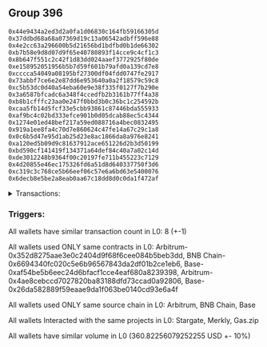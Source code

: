 ## Group 396

```0xdb32d02a07ceb4f8e79028e7268f7092c9763376
0x44e9434a2ed3d2a0fa1d06830c164fb59166305d
0x37ddbd68a68a07369d19c13a06542adbff596e88
0x4e2cc63a296600b5d21656bd1bdfbd0b1de66302
0xb7b58e9d8d07d9f65e40780893f14cce9c4cf1c3
0x8b647f551c2c42f1d83dd024aaef3772925f80de
0xe158952051956b5b7d59f601b79afd0a139cd7e8
0xcccca54049a08195bf27300df04fdd0747fe2917
0x73abbf7ce6e2e87dd6e953640a0a2f18579c59c8
0xc5b53dc0d40a54eba60e9e38f335f0127f7b290e
0x3a6587bfcadc6a348f4ccedfb2b3161b77ff4a38
0xb8b1cfffc23aa0e247f0bbd3b0c36bc1c254592b
0xcaa5fb14d5fcf33e5cbb93861c87446bda555933
0xaf9bc4c02bd333efce901b0d05dcab88ec5c4344
0x1274e01ed48bef217a59ed088716a4bec0832495
0x919a1ee8fa4c70d7e860624c47fe14a67c29c1a8
0x0c6b5d47e95d1ab25d23e8ac1866da8a976e8241
0xa120ed5b09d9c81637912ace651226d2b3d50199
0xbd590cf141419f134371a64def84c40a7a02c14d
0xde3012248b9364f00c20197fe711b455223c7129
0x4d20855e46ec175326fd6a51d8d640337750f3d6
0xc319c3c768ce5b66eef06c57e6a6bd63e5400076
0x6decb8e5be2a8eab0aa67c18dd8d0c0da1f472af
```
<details>
<summary>Transactions:</summary>

Hashes: 

Wallet: 0xdb32d02a07ceb4f8e79028e7268f7092c9763376

       Hash: 0x7ec3962a20b4a3804bfcc69e7be94e4ba2ab4e6f12955f59b16eefb79aaa39f3
         - source chain: Arbitrum
         - destination chain: BNB Chain
         - project: Stargate
         - contract: 0x352d8275aae3e0c2404d9f68f6cee084b5beb3dd
         - value USD: 31.438832416
       Hash: 0xa882f0d7190d1c876be7687cb18ec65ce13b99917c58114dc1b55c0c2364057c
         - source chain: BNB Chain
         - destination chain: Base
         - project: Stargate
         - contract: 0x6694340fc020c5e6b96567843da2df01b2ce1eb6
         - value USD: 28.273341628
       Hash: 0x9155648ccc8f35e849a4386e00729777afcc1473e852c28916aacd472ae90742
         - source chain: Base
         - destination chain: Arbitrum
         - project: Stargate
         - contract: 0xaf54be5b6eec24d6bfacf1cce4eaf680a8239398
         - value USD: 26.62647946
       Hash: 0x0dca0cc48f14850a78890585b77071df314f794092eb713aaea19a9f86c4cd9d
         - source chain: Arbitrum
         - destination chain: Aptos
         - project: Merkly
         - contract: 0x4ae8cebccd7027820ba83188dfd73ccad0a92806
       Hash: 0xc73d07a4dda2d141c57802db3016c63587b3b09f1fc00d3a4bdcdaa97367a8fd
         - source chain: Base
         - destination chain: Metis
         - project: Gas.zip
         - contract: 0x26da582889f59eaae9da1f063be0140cd93e6a4f
         - value USD: 2.534185671e-06
       Hash: 0x9163d776b7a5503f003fca6584ffc49ccf1eef8dd232ba8c55fc6bd7ba601a47
         - source chain: Base
         - destination chain: Optimism
         - project: Stargate
         - contract: 0xaf54be5b6eec24d6bfacf1cce4eaf680a8239398
         - value USD: 220.549063612
       Hash: 0x680477669b58457b7a02fadc27c3de1b6b64ace574a844848fce7c3a786eaaf0
         - source chain: Base
         - destination chain: Arbitrum
         - project: Gas.zip
         - contract: 0x26da582889f59eaae9da1f063be0140cd93e6a4f
         - value USD: 0.0001406903369
       Hash: 0xa8e0f3b98ef2a454289872941e35df8d2976562dbaaabbd5172711d8038fe64d
         - source chain: Base
         - destination chain: Optimism
         - project: Stargate
         - contract: 0xaf54be5b6eec24d6bfacf1cce4eaf680a8239398
         - value USD: 53.934700452
Wallet: 0x44e9434a2ed3d2a0fa1d06830c164fb59166305d

       Hash:0xd136367857d9ce41acce6892fa16f854f5db98dd6a7d162ab5fc111674d9cbe8
         - source chain: Arbitrum
         - destination chain: BNB Chain
         - project: Stargate
         - contract: 0x352d8275aae3e0c2404d9f68f6cee084b5beb3dd
         - value USD: 32.296562558
       Hash:0x654252ae453778c3c24f74e1f9f2f71f12b79c99996adc04aa869c2775f4d71a
         - source chain: BNB Chain
         - destination chain: Base
         - project: Stargate
         - contract: 0x6694340fc020c5e6b96567843da2df01b2ce1eb6
         - value USD: 29.123488937
       Hash:0xd88b29fde8dce689ed744b66c9cb36fcfff1fe35d6885c27313ea09bb481c792
         - source chain: Base
         - destination chain: Arbitrum
         - project: Stargate
         - contract: 0xaf54be5b6eec24d6bfacf1cce4eaf680a8239398
         - value USD: 27.454676481
       Hash:0x189a70ef20ba6a0ec7415b956fa0c3ccbcafd22788a583a83c5de44ddcfa88b7
         - source chain: Arbitrum
         - destination chain: Aptos
         - project: Merkly
         - contract: 0x4ae8cebccd7027820ba83188dfd73ccad0a92806
       Hash:0xd0ad7a08eb93dc2153e6b5f5fe0dc72e3d51526cb8033672fc24180630c8482e
         - source chain: Base
         - destination chain: Linea
         - project: Gas.zip
         - contract: 0x26da582889f59eaae9da1f063be0140cd93e6a4f
         - value USD: 0.0001034526358
       Hash:0xffaba7b9d83d0e8dd6f3996b6f8dd3bbd2d0d155c8573a2ffd9cdb5103521a81
         - source chain: Base
         - destination chain: Optimism
         - project: Stargate
         - contract: 0xaf54be5b6eec24d6bfacf1cce4eaf680a8239398
         - value USD: 201.605527023
       Hash:0xb72be209231fc3aef6afe7654bc66fe9802525dbb5816e8ea4f4c7b527589154
         - source chain: Base
         - destination chain: Arbitrum
         - project: Gas.zip
         - contract: 0x26da582889f59eaae9da1f063be0140cd93e6a4f
         - value USD: 3.112888149e-05
       Hash:0x0d58dd9b7d19a9f1c6b8fddbbd6833e2418ab9b995d2d33ea86774c011c4260c
         - source chain: Base
         - destination chain: Optimism
         - project: Stargate
         - contract: 0xaf54be5b6eec24d6bfacf1cce4eaf680a8239398
         - value USD: 52.362520057
Wallet: 0x37ddbd68a68a07369d19c13a06542adbff596e88

       Hash:0x13b17b45a272996ba4fef99bbc416803edaf7046149788be8c5f5fbc4ba4cbc9
         - source chain: Arbitrum
         - destination chain: BNB Chain
         - project: Stargate
         - contract: 0x352d8275aae3e0c2404d9f68f6cee084b5beb3dd
         - value USD: 32.085834418
       Hash:0x16e4cbc67ce35bce530e2545c3ff71de68a95dc8848ac897338c2ebed20ca94b
         - source chain: BNB Chain
         - destination chain: Base
         - project: Stargate
         - contract: 0x6694340fc020c5e6b96567843da2df01b2ce1eb6
         - value USD: 28.920391203
       Hash:0x18527b8d09d6bb39a5d174eae909dbd4cc496d99a2c4000900853e067921ae2a
         - source chain: Base
         - destination chain: Arbitrum
         - project: Stargate
         - contract: 0xaf54be5b6eec24d6bfacf1cce4eaf680a8239398
         - value USD: 27.346465834
       Hash:0xbb9954e11518a0009f4c6c8f48d540acb71ca859961d638e4480649ebd9fac34
         - source chain: Arbitrum
         - destination chain: Aptos
         - project: Merkly
         - contract: 0x4ae8cebccd7027820ba83188dfd73ccad0a92806
       Hash:0x8474c4045f395eeb05ae665f2748c46846a583eb7e4ee82973338013db46ef8f
         - source chain: Base
         - destination chain: Linea
         - project: Gas.zip
         - contract: 0x26da582889f59eaae9da1f063be0140cd93e6a4f
         - value USD: 0.0001176520172
       Hash:0xc75500dfce2c328a1615f4159e6e7edc8a954a8347d952b51b832dd45d393cd5
         - source chain: Base
         - destination chain: Optimism
         - project: Stargate
         - contract: 0xaf54be5b6eec24d6bfacf1cce4eaf680a8239398
         - value USD: 207.034744733
       Hash:0xddfb8415b09fdd9eaa7fe632b6519619b6c43d77b5958fb046112d0186e958b2
         - source chain: Base
         - destination chain: Scroll
         - project: Gas.zip
         - contract: 0x26da582889f59eaae9da1f063be0140cd93e6a4f
         - value USD: 5.891550132e-05
       Hash:0xd8d85425345e70ff3328f084e5bf23e5af070d8b69d2f5c55bc0f25b585b804d
         - source chain: Base
         - destination chain: Optimism
         - project: Stargate
         - contract: 0xaf54be5b6eec24d6bfacf1cce4eaf680a8239398
         - value USD: 51.397900208
Wallet: 0x4e2cc63a296600b5d21656bd1bdfbd0b1de66302

       Hash:0x3fdef712f12755ffdbe019001a5f0e73387d5c9d1ac7cbf740b2511b705d4dc4
         - source chain: Arbitrum
         - destination chain: BNB Chain
         - project: Stargate
         - contract: 0x352d8275aae3e0c2404d9f68f6cee084b5beb3dd
         - value USD: 29.569179466
       Hash:0xb1f394293e894df080218e876f8ac74b40e44a44f224e6ed26c23161e99ab08f
         - source chain: BNB Chain
         - destination chain: Base
         - project: Stargate
         - contract: 0x6694340fc020c5e6b96567843da2df01b2ce1eb6
         - value USD: 26.507936714
       Hash:0x1a77e2fdc8fee08e2654c934f2fdb8d1c8b3238f706f30699ecbaf6993c74852
         - source chain: Base
         - destination chain: Arbitrum
         - project: Stargate
         - contract: 0xaf54be5b6eec24d6bfacf1cce4eaf680a8239398
         - value USD: 24.990817655
       Hash:0xb105bc2bb93dc594b442c72fda006d4ec3889e05640a860f4184e6e12a97aed0
         - source chain: Arbitrum
         - destination chain: Aptos
         - project: Merkly
         - contract: 0x4ae8cebccd7027820ba83188dfd73ccad0a92806
       Hash:0x6ef38fe48b911eb6c11140c6a064ee14c5cb250d2adc3d7f968c56ed06809965
         - source chain: Base
         - destination chain: Scroll
         - project: Gas.zip
         - contract: 0x26da582889f59eaae9da1f063be0140cd93e6a4f
         - value USD: 0.0001322954442
       Hash:0x28b909942f5fa455498e1105d9446e6d284066774f45699eed66be18c5e53df3
         - source chain: Base
         - destination chain: Optimism
         - project: Stargate
         - contract: 0xaf54be5b6eec24d6bfacf1cce4eaf680a8239398
         - value USD: 202.443982939
       Hash:0x74aae6725519b40181edc2ebe288f1cbd52bbcb928df67f815d4d16a60f429d9
         - source chain: Base
         - destination chain: Kava
         - project: Gas.zip
         - contract: 0x26da582889f59eaae9da1f063be0140cd93e6a4f
         - value USD: 1.028588847e-08
       Hash:0x6c572c633ea571474d4d766c4108005a97f363103aca7122844e485aa0678ae8
         - source chain: Base
         - destination chain: Optimism
         - project: Stargate
         - contract: 0xaf54be5b6eec24d6bfacf1cce4eaf680a8239398
         - value USD: 53.685821001
Wallet: 0xb7b58e9d8d07d9f65e40780893f14cce9c4cf1c3

       Hash:0x0b27ea46cf90d32047caade5813883de602ef3dd338aec79ddd87947a5967ddc
         - source chain: Arbitrum
         - destination chain: BNB Chain
         - project: Stargate
         - contract: 0x352d8275aae3e0c2404d9f68f6cee084b5beb3dd
         - value USD: 30.224451024
       Hash:0xb47cf4575a982b4977e98ec4c9679c43e8f67c29fea8054f8796545deff62535
         - source chain: BNB Chain
         - destination chain: Base
         - project: Stargate
         - contract: 0x6694340fc020c5e6b96567843da2df01b2ce1eb6
         - value USD: 27.171134882
       Hash:0xe7538e717cd2c731be0d15fc2f01c65703fa137ff36c40694dd86badd016a6b2
         - source chain: Base
         - destination chain: Arbitrum
         - project: Stargate
         - contract: 0xaf54be5b6eec24d6bfacf1cce4eaf680a8239398
         - value USD: 25.589383871
       Hash:0x81e699d6f0a02b9f19665d852fc285ee6f00dd9ebc58df6889e638295d2d8ebc
         - source chain: Arbitrum
         - destination chain: Aptos
         - project: Merkly
         - contract: 0x4ae8cebccd7027820ba83188dfd73ccad0a92806
       Hash:0xad1656770bee2b7817178eb0210b8f2a1855dae5a40e504bcb0c07f63d0abb74
         - source chain: Base
         - destination chain: Scroll
         - project: Gas.zip
         - contract: 0x26da582889f59eaae9da1f063be0140cd93e6a4f
         - value USD: 9.243934834e-05
       Hash:0x0a4d0d0e14dbb4d84b145f7f73f0a222abd4ccb42ef1633e93bf351b30414243
         - source chain: Base
         - destination chain: Optimism
         - project: Stargate
         - contract: 0xaf54be5b6eec24d6bfacf1cce4eaf680a8239398
         - value USD: 201.537397097
       Hash:0x0a558df1a70e955d96dca2eb4f2de73c20d0771f6b3ee95e79bdcc0c51fe4a8b
         - source chain: Base
         - destination chain: Arbitrum
         - project: Gas.zip
         - contract: 0x26da582889f59eaae9da1f063be0140cd93e6a4f
         - value USD: 8.547326616e-05
       Hash:0x307e6cd747d4a5724d3271a722cb056c487a4ebb55680f313aec584caca29dd5
         - source chain: Base
         - destination chain: Optimism
         - project: Stargate
         - contract: 0xaf54be5b6eec24d6bfacf1cce4eaf680a8239398
         - value USD: 52.441329889
Wallet: 0x8b647f551c2c42f1d83dd024aaef3772925f80de

       Hash:0x01cd24c8c97b73ac45a4aa556365a37fe6c53c83769dc75082864dfa27f4e58d
         - source chain: Arbitrum
         - destination chain: BNB Chain
         - project: Stargate
         - contract: 0x352d8275aae3e0c2404d9f68f6cee084b5beb3dd
         - value USD: 32.743491714
       Hash:0xf9759813ee61487575ae5f8dcdb0d71374ec819d38e67d028c094650d626e11c
         - source chain: BNB Chain
         - destination chain: Base
         - project: Stargate
         - contract: 0x6694340fc020c5e6b96567843da2df01b2ce1eb6
         - value USD: 29.602392569
       Hash:0x2438088d6735fbda525681d7c3e6e867197b7e936d0bc77119242fd0d20ada4f
         - source chain: Base
         - destination chain: Arbitrum
         - project: Stargate
         - contract: 0xaf54be5b6eec24d6bfacf1cce4eaf680a8239398
         - value USD: 28.021685525
       Hash:0xc976b62a07b4a0c5ed399ecb239b0c6d789ca148f0e434045e40d19cfe906f52
         - source chain: Arbitrum
         - destination chain: Aptos
         - project: Merkly
         - contract: 0x4ae8cebccd7027820ba83188dfd73ccad0a92806
       Hash:0xeab8839de6147b523940ac51122d568182978a07c8b1e9ee955dd98d910e607f
         - source chain: Base
         - destination chain: Metis
         - project: Gas.zip
         - contract: 0x26da582889f59eaae9da1f063be0140cd93e6a4f
         - value USD: 1.854627022e-06
       Hash:0xe1dd382923916826a64f5714fc2a0f7cb7560200e77beaa9c22a601434f0aa09
         - source chain: Base
         - destination chain: Optimism
         - project: Stargate
         - contract: 0xaf54be5b6eec24d6bfacf1cce4eaf680a8239398
         - value USD: 206.520764624
       Hash:0x4a1f3d0597f54719e10eeaa9922eae04d879e05afa847ba38e05586a603878fb
         - source chain: Base
         - destination chain: Scroll
         - project: Gas.zip
         - contract: 0x26da582889f59eaae9da1f063be0140cd93e6a4f
         - value USD: 0.0001358414409
       Hash:0x4381cfed00330b662cb6983020f81bcbbb217843bdaff0859961beff824f4514
         - source chain: Base
         - destination chain: Optimism
         - project: Stargate
         - contract: 0xaf54be5b6eec24d6bfacf1cce4eaf680a8239398
         - value USD: 48.600769005
Wallet: 0xe158952051956b5b7d59f601b79afd0a139cd7e8

       Hash:0xf7ace62a5d41fd6311ebfd41af57843e4d6a8863d7b13f8f9863f344fc9bb141
         - source chain: Arbitrum
         - destination chain: BNB Chain
         - project: Stargate
         - contract: 0x352d8275aae3e0c2404d9f68f6cee084b5beb3dd
         - value USD: 29.107993904
       Hash:0x4b78e00cc236a83a3a3f47f6723eba6aee76f0da0f75156a99591d714939e249
         - source chain: BNB Chain
         - destination chain: Base
         - project: Stargate
         - contract: 0x6694340fc020c5e6b96567843da2df01b2ce1eb6
         - value USD: 26.08279507
       Hash:0x0cf4658e671469e3512032fafab96c2dbc08e43de7d58a95fc873c8eb08f0f56
         - source chain: Base
         - destination chain: Arbitrum
         - project: Stargate
         - contract: 0xaf54be5b6eec24d6bfacf1cce4eaf680a8239398
         - value USD: 24.591054855
       Hash:0x92b008c8adedb9a17758364b5fba4d3a7a857057a4cd6e3bae197bd9bce0b571
         - source chain: Arbitrum
         - destination chain: Aptos
         - project: Merkly
         - contract: 0x4ae8cebccd7027820ba83188dfd73ccad0a92806
       Hash:0xf5e5da5298d63026ac44141e1d11c14ee48b068508bcb19499d4d0790c17ad7e
         - source chain: Base
         - destination chain: Kava
         - project: Gas.zip
         - contract: 0x26da582889f59eaae9da1f063be0140cd93e6a4f
         - value USD: 4.396053939e-08
       Hash:0xb3956dd7c4b8c089446b7607d4a1111dcbe3e9e8a8c07c4b6770a6ca01132ced
         - source chain: Base
         - destination chain: Optimism
         - project: Stargate
         - contract: 0xaf54be5b6eec24d6bfacf1cce4eaf680a8239398
         - value USD: 217.916279486
       Hash:0x08415a854916be7610831710540506f85b7cd23b3ea13da591fc4239e421d508
         - source chain: Base
         - destination chain: Metis
         - project: Gas.zip
         - contract: 0x26da582889f59eaae9da1f063be0140cd93e6a4f
         - value USD: 2.739943288e-06
       Hash:0x89a364c8141900217ad672972caab59cc1a6c32f7aa38ec7d89c029e1660f7d0
         - source chain: Base
         - destination chain: Optimism
         - project: Stargate
         - contract: 0xaf54be5b6eec24d6bfacf1cce4eaf680a8239398
         - value USD: 54.533357365
Wallet: 0xcccca54049a08195bf27300df04fdd0747fe2917

       Hash:0x331255faa69ab34b6ac90d3cc4d54dd561c6fececc044d6cc2c1e09c63eb9f93
         - source chain: Arbitrum
         - destination chain: BNB Chain
         - project: Stargate
         - contract: 0x352d8275aae3e0c2404d9f68f6cee084b5beb3dd
         - value USD: 31.789394782
       Hash:0x0f43f0d15e680386e30c81d028ecab16d593fb32d45c452a13d850c4a7c3e584
         - source chain: BNB Chain
         - destination chain: Base
         - project: Stargate
         - contract: 0x6694340fc020c5e6b96567843da2df01b2ce1eb6
         - value USD: 28.710927418
       Hash:0x75f0841439a8e1ceb193d7f30d349aea37f032a8d87a2469484c117e56352dac
         - source chain: Base
         - destination chain: Arbitrum
         - project: Stargate
         - contract: 0xaf54be5b6eec24d6bfacf1cce4eaf680a8239398
         - value USD: 27.119738803
       Hash:0x24d1e0285ff386af522227f6533c678d4e6e48a932d81e34aadd70581f28f0b5
         - source chain: Arbitrum
         - destination chain: Aptos
         - project: Merkly
         - contract: 0x4ae8cebccd7027820ba83188dfd73ccad0a92806
       Hash:0x7917108e8a580b354bed53555fc9ee80b32c793e49bd4b50cab70336b0d655cd
         - source chain: Base
         - destination chain: Base
         - project: Gas.zip
         - contract: 0x26da582889f59eaae9da1f063be0140cd93e6a4f
         - value USD: 8.205666791e-05
       Hash:0xf8f65e1edc5001539194f90689fcb07fe2368a2bdb3d1e6183ade18197822de5
         - source chain: Base
         - destination chain: Optimism
         - project: Stargate
         - contract: 0xaf54be5b6eec24d6bfacf1cce4eaf680a8239398
         - value USD: 206.863290924
       Hash:0x5cdd9cd0b0e3cea67b85891af2e2b563cea16c5c46c1b2c61d26e01b4826db31
         - source chain: Base
         - destination chain: Metis
         - project: Gas.zip
         - contract: 0x26da582889f59eaae9da1f063be0140cd93e6a4f
         - value USD: 2.436142045e-06
       Hash:0x0708b0cd31ffd5fed76a873000b0d0053d3b12d120f3af5b42d4f8d1bd018a5c
         - source chain: Base
         - destination chain: Optimism
         - project: Stargate
         - contract: 0xaf54be5b6eec24d6bfacf1cce4eaf680a8239398
         - value USD: 58.623310529
Wallet: 0x73abbf7ce6e2e87dd6e953640a0a2f18579c59c8

       Hash:0x1539c98e65a8fd68102c50c467deab1e1427b35e95a608118b8d6e79735600ae
         - source chain: Arbitrum
         - destination chain: BNB Chain
         - project: Stargate
         - contract: 0x352d8275aae3e0c2404d9f68f6cee084b5beb3dd
         - value USD: 29.150497042
       Hash:0xdd2d1ec02b8eda95920f1d29537ff85ca14fe89a95b115bb8c3fcce99fce359a
         - source chain: BNB Chain
         - destination chain: Base
         - project: Stargate
         - contract: 0x6694340fc020c5e6b96567843da2df01b2ce1eb6
         - value USD: 26.099642559
       Hash:0x7c914b07cb33d38c52b70ae0cba9327be671637d1d650760797f55b2ad7e1200
         - source chain: Base
         - destination chain: Arbitrum
         - project: Stargate
         - contract: 0xaf54be5b6eec24d6bfacf1cce4eaf680a8239398
         - value USD: 24.656471672
       Hash:0x84545f031fe67387339ae28280f7770cead091e5075acc194cec91f6b3cf992a
         - source chain: Arbitrum
         - destination chain: Aptos
         - project: Merkly
         - contract: 0x4ae8cebccd7027820ba83188dfd73ccad0a92806
       Hash:0x73b35183c8cbb22ddf7c8a38568b9c49899e68c5e51f83298819186ce07f3443
         - source chain: Base
         - destination chain: Zora
         - project: Gas.zip
         - contract: 0x26da582889f59eaae9da1f063be0140cd93e6a4f
         - value USD: 0.0001584196078
       Hash:0x30592cf0fd67ef10d7d35f984e02f720789256d09be18fab575f39bc5f563705
         - source chain: Base
         - destination chain: Optimism
         - project: Stargate
         - contract: 0xaf54be5b6eec24d6bfacf1cce4eaf680a8239398
         - value USD: 200.04945659
       Hash:0x5589b47504ff37a877cfc1bb48183f492aa042e24722c2e08a4645d01455cded
         - source chain: Base
         - destination chain: Arbitrum
         - project: Gas.zip
         - contract: 0x26da582889f59eaae9da1f063be0140cd93e6a4f
         - value USD: 4.609451139e-05
       Hash:0x1db56d5a884d5a95f268ffe0350468f464eb5b6bb7d443242cbd6bb8a8d94d26
         - source chain: Base
         - destination chain: Optimism
         - project: Stargate
         - contract: 0xaf54be5b6eec24d6bfacf1cce4eaf680a8239398
         - value USD: 51.178746966
Wallet: 0xc5b53dc0d40a54eba60e9e38f335f0127f7b290e

       Hash:0x97a559127d46147cdf8488017d512a27c4215f98df35569343fd0411531ad227
         - source chain: Arbitrum
         - destination chain: BNB Chain
         - project: Stargate
         - contract: 0x352d8275aae3e0c2404d9f68f6cee084b5beb3dd
         - value USD: 30.893172741
       Hash:0xd151a4607032e1aa6c8c45fce40d600abbc071d423fcc6a6e7bfbebcbe449f4f
         - source chain: BNB Chain
         - destination chain: Base
         - project: Stargate
         - contract: 0x6694340fc020c5e6b96567843da2df01b2ce1eb6
         - value USD: 27.817198604
       Hash:0x9800e52dee63b3d86c2811e62b6a437a1a63d7b6b42539aceaa3d087152bad9d
         - source chain: Base
         - destination chain: Arbitrum
         - project: Stargate
         - contract: 0xaf54be5b6eec24d6bfacf1cce4eaf680a8239398
         - value USD: 26.235972692
       Hash:0xdaca50bc7cb6846ad7d03c4d23edb5c96881f7711a24ea3353df3cbc93c5980c
         - source chain: Arbitrum
         - destination chain: Aptos
         - project: Merkly
         - contract: 0x4ae8cebccd7027820ba83188dfd73ccad0a92806
       Hash:0xfe3491bb72edeace7805a9271a1c8a8363948dcc25bd0eab8a2c4c8c709b9d87
         - source chain: Base
         - destination chain: Kava
         - project: Gas.zip
         - contract: 0x26da582889f59eaae9da1f063be0140cd93e6a4f
         - value USD: 2.404522196e-08
       Hash:0x77c418f0644d177c2a0f4e0d81aaf86bdbbea3be0afcbe9fc61c77d1ad91e963
         - source chain: Base
         - destination chain: Optimism
         - project: Stargate
         - contract: 0xaf54be5b6eec24d6bfacf1cce4eaf680a8239398
         - value USD: 200.557210545
       Hash:0x892518397db4739b25930fb8e14910d2eafbc55998d2e10d57bdd1119dce54ed
         - source chain: Base
         - destination chain: Kava
         - project: Gas.zip
         - contract: 0x26da582889f59eaae9da1f063be0140cd93e6a4f
         - value USD: 2.979830865e-08
       Hash:0xe2a052445f0fdd2e303298712393b9f0bfc610fa96fb2aed6c05d1e863b19d1c
         - source chain: Base
         - destination chain: Optimism
         - project: Stargate
         - contract: 0xaf54be5b6eec24d6bfacf1cce4eaf680a8239398
         - value USD: 53.852075303
Wallet: 0x3a6587bfcadc6a348f4ccedfb2b3161b77ff4a38

       Hash:0x4776ee839f441bed981343cd560389bca94c5d29eb6767f46108b427c5794ad6
         - source chain: Arbitrum
         - destination chain: BNB Chain
         - project: Stargate
         - contract: 0x352d8275aae3e0c2404d9f68f6cee084b5beb3dd
         - value USD: 31.8810011
       Hash:0x89becf22c3c66cb8c65a297d2e1d9cd9673300955ad66e450098d70fc10d3985
         - source chain: BNB Chain
         - destination chain: Base
         - project: Stargate
         - contract: 0x6694340fc020c5e6b96567843da2df01b2ce1eb6
         - value USD: 28.747640947
       Hash:0x2df448503b7b4183277d19f34c568e803e216df959c09b84b72f474c9a3a1253
         - source chain: Base
         - destination chain: Arbitrum
         - project: Stargate
         - contract: 0xaf54be5b6eec24d6bfacf1cce4eaf680a8239398
         - value USD: 27.067992476
       Hash:0x60f7a2cdf38ffacd339d1ed3362bbcf03bf362d3bd83f01475f79135a974dcd2
         - source chain: Arbitrum
         - destination chain: Aptos
         - project: Merkly
         - contract: 0x4ae8cebccd7027820ba83188dfd73ccad0a92806
       Hash:0x166c57310976a538eeeeb62bce66c118149e4c14708708e8478b554c3b809990
         - source chain: Base
         - destination chain: Metis
         - project: Gas.zip
         - contract: 0x26da582889f59eaae9da1f063be0140cd93e6a4f
         - value USD: 7.720217749e-07
       Hash:0x32c906363a8fd6ab2cdb31d5f8cc931c4291c76a15da761a5ceb45a43c0dea42
         - source chain: Base
         - destination chain: Optimism
         - project: Stargate
         - contract: 0xaf54be5b6eec24d6bfacf1cce4eaf680a8239398
         - value USD: 201.0453967
       Hash:0xe00050d09b82663775ccb5c22e65859abf75661e31ae5f8248ea346eab20e875
         - source chain: Base
         - destination chain: Scroll
         - project: Gas.zip
         - contract: 0x26da582889f59eaae9da1f063be0140cd93e6a4f
         - value USD: 2.752511963e-05
       Hash:0x9f5da58d4c204b78382c582c55fc41497793f197e2a28fed3ff4eeae125551c1
         - source chain: Base
         - destination chain: Optimism
         - project: Stargate
         - contract: 0xaf54be5b6eec24d6bfacf1cce4eaf680a8239398
         - value USD: 54.99050172
Wallet: 0xb8b1cfffc23aa0e247f0bbd3b0c36bc1c254592b

       Hash:0x2a7b11926f16aaea575ad64f5c9fb4eabd8d3ebd3d029dc34b3155f22970674c
         - source chain: Arbitrum
         - destination chain: BNB Chain
         - project: Stargate
         - contract: 0x352d8275aae3e0c2404d9f68f6cee084b5beb3dd
         - value USD: 29.833305113
       Hash:0xfeaa2d2cb82127748eee7dc746ef076b508cdab39aa7fcaba70f4ecc897687ff
         - source chain: BNB Chain
         - destination chain: Base
         - project: Stargate
         - contract: 0x6694340fc020c5e6b96567843da2df01b2ce1eb6
         - value USD: 26.772009361
       Hash:0xf2800d7d7ceaa6435eb470f443e3504b56b1b46627891c0b6fc7f0cbb4e96f9a
         - source chain: Base
         - destination chain: Arbitrum
         - project: Stargate
         - contract: 0xaf54be5b6eec24d6bfacf1cce4eaf680a8239398
         - value USD: 25.232269286
       Hash:0x7702b09e70f176e9e54b50254fd847ab0ec630a2ac715463d35a2c7c396b3802
         - source chain: Arbitrum
         - destination chain: Aptos
         - project: Merkly
         - contract: 0x4ae8cebccd7027820ba83188dfd73ccad0a92806
       Hash:0x1e5815c21b3cf793f1c5b1e1d0586f8becc83003ac56ad6e922497d7372a4c37
         - source chain: Base
         - destination chain: Scroll
         - project: Gas.zip
         - contract: 0x26da582889f59eaae9da1f063be0140cd93e6a4f
         - value USD: 0.0001608392942
       Hash:0xaab46e4ec4203ab609c803936d42686b20e7e1279851f1ad6bc87fd26d08aee9
         - source chain: Base
         - destination chain: Optimism
         - project: Stargate
         - contract: 0xaf54be5b6eec24d6bfacf1cce4eaf680a8239398
         - value USD: 203.155862277
       Hash:0xaf7c6c17535705a7dd569bf10fc268ab9c807c25e155c486d7c2eaad7eb6d07a
         - source chain: Base
         - destination chain: Linea
         - project: Gas.zip
         - contract: 0x26da582889f59eaae9da1f063be0140cd93e6a4f
         - value USD: 0.0001125471558
       Hash:0xb6770386283775faf093e2aadb00716caf6d28986ce45485caa31c0702326ae8
         - source chain: Base
         - destination chain: Optimism
         - project: Stargate
         - contract: 0xaf54be5b6eec24d6bfacf1cce4eaf680a8239398
         - value USD: 50.7850631
Wallet: 0xcaa5fb14d5fcf33e5cbb93861c87446bda555933

       Hash:0x21e87926be6d9ee7e103c8dcd82f2b615b806c35b54c9c0cdb01f13b1cc65ff0
         - source chain: Arbitrum
         - destination chain: BNB Chain
         - project: Stargate
         - contract: 0x352d8275aae3e0c2404d9f68f6cee084b5beb3dd
         - value USD: 29.994489939
       Hash:0xa74821124b9ab045e6befdf2905d73615afa08a45261f1a3b98c19a18a7013ca
         - source chain: BNB Chain
         - destination chain: Base
         - project: Stargate
         - contract: 0x6694340fc020c5e6b96567843da2df01b2ce1eb6
         - value USD: 26.949144964
       Hash:0x3a568ad2893c7da189158c93ac40b7d9c72ce180f66b30b390b919120e285cf9
         - source chain: Base
         - destination chain: Arbitrum
         - project: Stargate
         - contract: 0xaf54be5b6eec24d6bfacf1cce4eaf680a8239398
         - value USD: 25.459734623
       Hash:0x780d1b0dc83e5942933ef88402065cc6f1f0f0fc7f714d110efbc7cb002b6e67
         - source chain: Arbitrum
         - destination chain: Aptos
         - project: Merkly
         - contract: 0x4ae8cebccd7027820ba83188dfd73ccad0a92806
       Hash:0x2826389b1f119dd08cfad5884cae3f0f2d94afd57b82c2e3a4033f34e1b6e43c
         - source chain: Base
         - destination chain: Kava
         - project: Gas.zip
         - contract: 0x26da582889f59eaae9da1f063be0140cd93e6a4f
         - value USD: 4.594073866e-08
       Hash:0x4b1cb3eb4a988c36b9d27d22e3c8f127b0e27053e4c1b56f3f348813445361e9
         - source chain: Base
         - destination chain: Optimism
         - project: Stargate
         - contract: 0xaf54be5b6eec24d6bfacf1cce4eaf680a8239398
         - value USD: 201.248736772
       Hash:0xae7437b07514f5192b7cfb6b28939e5d94b39e2a6883fffb4162a40d03839206
         - source chain: Base
         - destination chain: Base
         - project: Gas.zip
         - contract: 0x26da582889f59eaae9da1f063be0140cd93e6a4f
         - value USD: 7.798783894e-05
       Hash:0xb170b7aae4ded8e9a83279cdf9957090b7a684a9587a5d834ff44983afccc9cc
         - source chain: Base
         - destination chain: Optimism
         - project: Stargate
         - contract: 0xaf54be5b6eec24d6bfacf1cce4eaf680a8239398
         - value USD: 53.343762252
Wallet: 0xaf9bc4c02bd333efce901b0d05dcab88ec5c4344

       Hash:0x05ae6104ce8184a6cd1b41f8d4231199237b48d148d7a925513c5c54e20866fe
         - source chain: Arbitrum
         - destination chain: BNB Chain
         - project: Stargate
         - contract: 0x352d8275aae3e0c2404d9f68f6cee084b5beb3dd
         - value USD: 30.518346874
       Hash:0xfb4192f61b17897b7e0941d49060cc2937384b73a5b6e574e13470cb4814b8a7
         - source chain: BNB Chain
         - destination chain: Base
         - project: Stargate
         - contract: 0x6694340fc020c5e6b96567843da2df01b2ce1eb6
         - value USD: 27.47794516
       Hash:0x8236327762b5be430a7c6ccc70c54727038effa1ff9673e586a7ea6809958c16
         - source chain: Base
         - destination chain: Arbitrum
         - project: Stargate
         - contract: 0xaf54be5b6eec24d6bfacf1cce4eaf680a8239398
         - value USD: 25.931767828
       Hash:0x63742f81de3863d74f7e7432e6af71d794a402d72293975dc9c310d92055fcb8
         - source chain: Arbitrum
         - destination chain: Aptos
         - project: Merkly
         - contract: 0x4ae8cebccd7027820ba83188dfd73ccad0a92806
       Hash:0x325ff70ee790f43186064482aa6e97c280948701e6067ef18e2f07004d849a89
         - source chain: Base
         - destination chain: Metis
         - project: Gas.zip
         - contract: 0x26da582889f59eaae9da1f063be0140cd93e6a4f
         - value USD: 3.766480984e-06
       Hash:0x5c856fddc0978a7270bc03ce44135fbf75ff899db44c989f0954c911dba19e66
         - source chain: Base
         - destination chain: Optimism
         - project: Stargate
         - contract: 0xaf54be5b6eec24d6bfacf1cce4eaf680a8239398
         - value USD: 206.111124373
       Hash:0xfa4cbb4e4f19e90f44ccc85c7033e21bb91959796dc39a84c57774c86a04a7dc
         - source chain: Base
         - destination chain: Scroll
         - project: Gas.zip
         - contract: 0x26da582889f59eaae9da1f063be0140cd93e6a4f
         - value USD: 3.272430889e-05
       Hash:0x80a59c322906f29691d148d2c4da0b1c6bdad66085dec5e12e15cc2f43609d72
         - source chain: Base
         - destination chain: Optimism
         - project: Stargate
         - contract: 0xaf54be5b6eec24d6bfacf1cce4eaf680a8239398
         - value USD: 52.067857101
Wallet: 0x1274e01ed48bef217a59ed088716a4bec0832495

       Hash:0x3626a04bf9532bdf92b5635f1e9256023a225f706d5353402a9e6a9c9a44be3d
         - source chain: Arbitrum
         - destination chain: BNB Chain
         - project: Stargate
         - contract: 0x352d8275aae3e0c2404d9f68f6cee084b5beb3dd
         - value USD: 32.362435921
       Hash:0x22cb1d3bcc5fad38e35bfb04b20c8c3db2babcd0a68014ad3f8acc8ac38f58e7
         - source chain: BNB Chain
         - destination chain: Base
         - project: Stargate
         - contract: 0x6694340fc020c5e6b96567843da2df01b2ce1eb6
         - value USD: 29.252987639
       Hash:0x29b04c85e1e0bc8ed6326851c68b7478df7d4e0c7ae8ca00b36ec6234dfe2980
         - source chain: Base
         - destination chain: Arbitrum
         - project: Stargate
         - contract: 0xaf54be5b6eec24d6bfacf1cce4eaf680a8239398
         - value USD: 27.540923296
       Hash:0x0ecd109f36e196fb528901d732bcd4a777a63fe87acce20bced2fb7da69a9b68
         - source chain: Arbitrum
         - destination chain: Aptos
         - project: Merkly
         - contract: 0x4ae8cebccd7027820ba83188dfd73ccad0a92806
       Hash:0x1dca1f53841454141da1383fd4992b04fcc00cbbe9444876b3705885490db491
         - source chain: Base
         - destination chain: Scroll
         - project: Gas.zip
         - contract: 0x26da582889f59eaae9da1f063be0140cd93e6a4f
         - value USD: 0.00015648323
       Hash:0x4eb086f20c200b13802f4c900fdaeaa8b732402e12eef9eef7fd48d9144cb9f1
         - source chain: Base
         - destination chain: Optimism
         - project: Stargate
         - contract: 0xaf54be5b6eec24d6bfacf1cce4eaf680a8239398
         - value USD: 196.82827245
       Hash:0xaa6313642c6aa049d5d98d36800aaa0ab088469404c64b7678789d74479e0b40
         - source chain: Base
         - destination chain: Arbitrum
         - project: Gas.zip
         - contract: 0x26da582889f59eaae9da1f063be0140cd93e6a4f
         - value USD: 0.0001168288411
       Hash:0x7653a0a2e0f61cfe2ebea42a3cdaa95cf66c18f70e7c048d67e393199ee0c2bb
         - source chain: Base
         - destination chain: Optimism
         - project: Stargate
         - contract: 0xaf54be5b6eec24d6bfacf1cce4eaf680a8239398
         - value USD: 52.369833802
Wallet: 0x919a1ee8fa4c70d7e860624c47fe14a67c29c1a8

       Hash:0xf5114c6c95966a7dcf783478efa9317ace0c4c32ae1c2b9f12931dd7a182e925
         - source chain: Arbitrum
         - destination chain: BNB Chain
         - project: Stargate
         - contract: 0x352d8275aae3e0c2404d9f68f6cee084b5beb3dd
         - value USD: 29.192666078
       Hash:0x53b99cfbae4c20e7c0be4abb0fddc7059c161ed00102fdc8ef0537731816b8fa
         - source chain: BNB Chain
         - destination chain: Base
         - project: Stargate
         - contract: 0x6694340fc020c5e6b96567843da2df01b2ce1eb6
         - value USD: 26.207859432
       Hash:0x1de9663d9be2ec9240d8929854e89c1ab0ef78e189b571f8b926c72406949112
         - source chain: Base
         - destination chain: Arbitrum
         - project: Stargate
         - contract: 0xaf54be5b6eec24d6bfacf1cce4eaf680a8239398
         - value USD: 24.624908027
       Hash:0x51a056f1d8c48d2b935c81f3c58a6b5cf7961abac93cd8bf8b805b946b11c707
         - source chain: Arbitrum
         - destination chain: Aptos
         - project: Merkly
         - contract: 0x4ae8cebccd7027820ba83188dfd73ccad0a92806
       Hash:0x37d272ad6ae1bbcf88b6c592f2f44725ac709536abc1ff2696a92a072c702fe3
         - source chain: Base
         - destination chain: Kava
         - project: Gas.zip
         - contract: 0x26da582889f59eaae9da1f063be0140cd93e6a4f
         - value USD: 4.125478332e-08
       Hash:0x89b5ae59ae8aac5cbaa920efcbe94b18f9f08a32c7561a919818eec691de6191
         - source chain: Base
         - destination chain: Optimism
         - project: Stargate
         - contract: 0xaf54be5b6eec24d6bfacf1cce4eaf680a8239398
         - value USD: 207.026568761
       Hash:0xa653c4e7a7c5eb393c5bcd4f2d2be987ddd65a3086902fb04706d21cbe4f7ff0
         - source chain: Base
         - destination chain: Metis
         - project: Gas.zip
         - contract: 0x26da582889f59eaae9da1f063be0140cd93e6a4f
         - value USD: 1.038449235e-06
       Hash:0xa6a91b7b7810a029b1200537f3836ddddc3b9a432da2566af9cfb9e367ea7e48
         - source chain: Base
         - destination chain: Optimism
         - project: Stargate
         - contract: 0xaf54be5b6eec24d6bfacf1cce4eaf680a8239398
         - value USD: 52.197242049
Wallet: 0x0c6b5d47e95d1ab25d23e8ac1866da8a976e8241

       Hash:0xd8d664f5b1342f50e3126eed9d3dd9ea3c2e01a843bc656e982e55834867d459
         - source chain: Arbitrum
         - destination chain: BNB Chain
         - project: Stargate
         - contract: 0x352d8275aae3e0c2404d9f68f6cee084b5beb3dd
         - value USD: 30.390480348
       Hash:0x152e08bf03d64001b6add6bf99c104db835f281d9808ca273ebea9468c0a0ea9
         - source chain: BNB Chain
         - destination chain: Base
         - project: Stargate
         - contract: 0x6694340fc020c5e6b96567843da2df01b2ce1eb6
         - value USD: 27.365377936
       Hash:0x40542909a0421c6d9f6bf72966a670219bee176ac4114201eb1e150f4a766c1d
         - source chain: Base
         - destination chain: Arbitrum
         - project: Stargate
         - contract: 0xaf54be5b6eec24d6bfacf1cce4eaf680a8239398
         - value USD: 25.745474477
       Hash:0x38429f55e18d383a6143fecdcf8654f83286c87da68ceff839a920db5eae5f10
         - source chain: Arbitrum
         - destination chain: Aptos
         - project: Merkly
         - contract: 0x4ae8cebccd7027820ba83188dfd73ccad0a92806
       Hash:0x1a70e0e5edde91b070a4004d61d9c52c6e705f1fede73ed84b30aae8c9b11f71
         - source chain: Base
         - destination chain: Metis
         - project: Gas.zip
         - contract: 0x26da582889f59eaae9da1f063be0140cd93e6a4f
         - value USD: 2.469532343e-06
       Hash:0xb1d9b9f00e53b812cd5aaefa6c920d993ebe1a6317f5a85d413c70cad2a3e75d
         - source chain: Base
         - destination chain: Optimism
         - project: Stargate
         - contract: 0xaf54be5b6eec24d6bfacf1cce4eaf680a8239398
         - value USD: 202.074601569
       Hash:0x98fa66434996ba850a985f7442d2b7aca14bab062918a29f3840e5347c91aff0
         - source chain: Base
         - destination chain: Base
         - project: Gas.zip
         - contract: 0x26da582889f59eaae9da1f063be0140cd93e6a4f
         - value USD: 0.0001483298113
       Hash:0x945a148e93ab0de74eb9b1df2fddb87c27d053d50d864e31babb1958e9a59d92
         - source chain: Base
         - destination chain: Optimism
         - project: Stargate
         - contract: 0xaf54be5b6eec24d6bfacf1cce4eaf680a8239398
         - value USD: 57.368566757
Wallet: 0xa120ed5b09d9c81637912ace651226d2b3d50199

       Hash:0x0155ac7e32de7143dd95c919cbf04f052394204dd5d5f9a78188f30dd2af7636
         - source chain: Arbitrum
         - destination chain: BNB Chain
         - project: Stargate
         - contract: 0x352d8275aae3e0c2404d9f68f6cee084b5beb3dd
         - value USD: 31.894595302
       Hash:0xffafd6600b3ab20f1c13732a48ef90bb17ed03f8f0afab2bd0b89c9501e19219
         - source chain: BNB Chain
         - destination chain: Base
         - project: Stargate
         - contract: 0x6694340fc020c5e6b96567843da2df01b2ce1eb6
         - value USD: 28.873139245
       Hash:0x86804f30115fb5e31f516ef4acbb9298d46a19768edfee3bcde99d826f5f9f49
         - source chain: Base
         - destination chain: Arbitrum
         - project: Stargate
         - contract: 0xaf54be5b6eec24d6bfacf1cce4eaf680a8239398
         - value USD: 27.248015042
       Hash:0xd3eb74b44e44c006bd813ca2dfd4d7e91374170df32e6069ff64ea807c521816
         - source chain: Arbitrum
         - destination chain: Aptos
         - project: Merkly
         - contract: 0x4ae8cebccd7027820ba83188dfd73ccad0a92806
       Hash:0x325bf38312d509cafcdb2fcd0230706f1c737ad096debcc20816ac51ce068fb3
         - source chain: Base
         - destination chain: Base
         - project: Gas.zip
         - contract: 0x26da582889f59eaae9da1f063be0140cd93e6a4f
         - value USD: 7.003210934e-05
       Hash:0xc160299ef687cee92f0acb43329e497a170c72878dfe8bc025a252519b4f965f
         - source chain: Base
         - destination chain: Optimism
         - project: Stargate
         - contract: 0xaf54be5b6eec24d6bfacf1cce4eaf680a8239398
         - value USD: 202.617018003
       Hash:0xa03cc020ae36118da281d3b5d01897911fa8237b11c9d009be27d7ceaa9b8b47
         - source chain: Base
         - destination chain: Scroll
         - project: Gas.zip
         - contract: 0x26da582889f59eaae9da1f063be0140cd93e6a4f
         - value USD: 0.0001411510059
       Hash:0x75c53f77a1cf71a6b6f7577e2135df98ad7a2d5b4bdd8dd473971f02537d0837
         - source chain: Base
         - destination chain: Optimism
         - project: Stargate
         - contract: 0xaf54be5b6eec24d6bfacf1cce4eaf680a8239398
         - value USD: 50.556139942
Wallet: 0xbd590cf141419f134371a64def84c40a7a02c14d

       Hash:0x95daf2a2a425178c453f0fa0b62fd1be2d1c42668268b1390f03771f488a5688
         - source chain: Arbitrum
         - destination chain: BNB Chain
         - project: Stargate
         - contract: 0x352d8275aae3e0c2404d9f68f6cee084b5beb3dd
         - value USD: 31.913106024
       Hash:0xd24025792ee18621dda4b5beb5aecf5b523203009a870ff3eb0839788900cb40
         - source chain: BNB Chain
         - destination chain: Base
         - project: Stargate
         - contract: 0x6694340fc020c5e6b96567843da2df01b2ce1eb6
         - value USD: 28.90343473
       Hash:0x844f6d9b720caf657eb35d3b6b772521b35b791a7abf685e65ebb3beaa984dcb
         - source chain: Base
         - destination chain: Arbitrum
         - project: Stargate
         - contract: 0xaf54be5b6eec24d6bfacf1cce4eaf680a8239398
         - value USD: 27.293748426
       Hash:0xa120fcfd01a25b1961b61c466ac28042a0c375f68332e6f452fb547a918136c9
         - source chain: Arbitrum
         - destination chain: Aptos
         - project: Merkly
         - contract: 0x4ae8cebccd7027820ba83188dfd73ccad0a92806
       Hash:0xbd9005ce3fefc9c3d5c527a3bac8889927d4943c942b3bc5d42e077ebd02f586
         - source chain: Base
         - destination chain: Zora
         - project: Gas.zip
         - contract: 0x26da582889f59eaae9da1f063be0140cd93e6a4f
         - value USD: 0.0001430799554
       Hash:0xfe73b622a02cbc6cc7f1d96bb655a43827303be33f5aa18dc615c7ac741115d9
         - source chain: Base
         - destination chain: Optimism
         - project: Stargate
         - contract: 0xaf54be5b6eec24d6bfacf1cce4eaf680a8239398
         - value USD: 201.333111511
       Hash:0x3165321c09c6d24c3b37cf8b6e82750acd9e79e2cdfcfda7a5a6ebc0caa90cff
         - source chain: Base
         - destination chain: Kava
         - project: Gas.zip
         - contract: 0x26da582889f59eaae9da1f063be0140cd93e6a4f
         - value USD: 2.377531517e-08
       Hash:0xf0190cba58ba5c2c9d82d9ed3184c0e1c361a8dd0e010bc85310f2c6b1ceb97d
         - source chain: Base
         - destination chain: Optimism
         - project: Stargate
         - contract: 0xaf54be5b6eec24d6bfacf1cce4eaf680a8239398
         - value USD: 55.114313068
Wallet: 0xde3012248b9364f00c20197fe711b455223c7129

       Hash:0xb2f51699395b0ed70decc6f7751661b0aa7126375322c05f3c56278a3dcf2a26
         - source chain: Arbitrum
         - destination chain: BNB Chain
         - project: Stargate
         - contract: 0x352d8275aae3e0c2404d9f68f6cee084b5beb3dd
         - value USD: 31.855497216
       Hash:0x63c75c6067147ee45e2b7945f0cf4109151eec62433d19b4e6a985d208a94b81
         - source chain: BNB Chain
         - destination chain: Base
         - project: Stargate
         - contract: 0x6694340fc020c5e6b96567843da2df01b2ce1eb6
         - value USD: 28.823372661
       Hash:0xb7e20ba461893b8ac1527f52a802795c31dd05f43ae43aa70e0d3a8d280e734e
         - source chain: Base
         - destination chain: Arbitrum
         - project: Stargate
         - contract: 0xaf54be5b6eec24d6bfacf1cce4eaf680a8239398
         - value USD: 27.124013512
       Hash:0x738d5ea2cdc0b5a7df2e4c761254409ef38529fcaa3e85cba0a3f5f9eed544c0
         - source chain: Arbitrum
         - destination chain: Aptos
         - project: Merkly
         - contract: 0x4ae8cebccd7027820ba83188dfd73ccad0a92806
       Hash:0xa5d87d02b6d5b85146e0a1b4ab47589fea9b6c9640a321e32900f529fd11287d
         - source chain: Base
         - destination chain: Zora
         - project: Gas.zip
         - contract: 0x26da582889f59eaae9da1f063be0140cd93e6a4f
         - value USD: 0.0001243153711
       Hash:0xc5648e99594801b4a141b51f15046ab7ee971a5d3fe57685d8150565ce73a74c
         - source chain: Base
         - destination chain: Optimism
         - project: Stargate
         - contract: 0xaf54be5b6eec24d6bfacf1cce4eaf680a8239398
         - value USD: 217.066281561
       Hash:0x05ce3ae513db1061f1d730f322884cf7ba288594103178c76a6aa503b89bcfa3
         - source chain: Base
         - destination chain: Arbitrum
         - project: Gas.zip
         - contract: 0x26da582889f59eaae9da1f063be0140cd93e6a4f
         - value USD: 0.0001472880061
       Hash:0x5fc5ddfe5b9735013c545822b0a2b8d57776131c65e4cb4efadf7331c000242f
         - source chain: Base
         - destination chain: Optimism
         - project: Stargate
         - contract: 0xaf54be5b6eec24d6bfacf1cce4eaf680a8239398
         - value USD: 53.454376391
Wallet: 0x4d20855e46ec175326fd6a51d8d640337750f3d6

       Hash:0xe4ff4767c087e6663a9d8706e2ebf2e12b845e877e1a635b4a79fd667313aa4a
         - source chain: Arbitrum
         - destination chain: BNB Chain
         - project: Stargate
         - contract: 0x352d8275aae3e0c2404d9f68f6cee084b5beb3dd
         - value USD: 29.285985925
       Hash:0x75d23e6350a1ab3704b94b3f7bf233ecc57043916a9ace0b435254863aae31f3
         - source chain: BNB Chain
         - destination chain: Base
         - project: Stargate
         - contract: 0x6694340fc020c5e6b96567843da2df01b2ce1eb6
         - value USD: 26.342203412
       Hash:0x8afcf6acfc7a9f1686b5e67502c9813668a492476d92b52b4a6f8e096dfe9133
         - source chain: Base
         - destination chain: Arbitrum
         - project: Stargate
         - contract: 0xaf54be5b6eec24d6bfacf1cce4eaf680a8239398
         - value USD: 24.732735039
       Hash:0xbb99f829c0feef716efb57ee057ec852fae402e499e0f21a92e0fc5003341cff
         - source chain: Arbitrum
         - destination chain: Aptos
         - project: Merkly
         - contract: 0x4ae8cebccd7027820ba83188dfd73ccad0a92806
       Hash:0x2562381680904a3d16a8b970c8cfd9b4a200e9dd48aa63e3c51eaf7134a06d3d
         - source chain: Base
         - destination chain: Kava
         - project: Gas.zip
         - contract: 0x26da582889f59eaae9da1f063be0140cd93e6a4f
         - value USD: 1.970919563e-08
       Hash:0x4659b511e3ae183f2ff33e3c506c2ce92039f99a1ae7df3e3c03d2ff3a3d8e08
         - source chain: Base
         - destination chain: Optimism
         - project: Stargate
         - contract: 0xaf54be5b6eec24d6bfacf1cce4eaf680a8239398
         - value USD: 199.550778268
       Hash:0x0de15f41c7f8ea7f166867f69a697533995dc0f16fdd677865546908fdeebda4
         - source chain: Base
         - destination chain: Linea
         - project: Gas.zip
         - contract: 0x26da582889f59eaae9da1f063be0140cd93e6a4f
         - value USD: 0.0001365482557
       Hash:0x6105dd8459c7909ee26d65988dca149af5cb8191f39a443c194fe3c97a333c8d
         - source chain: Base
         - destination chain: Optimism
         - project: Stargate
         - contract: 0xaf54be5b6eec24d6bfacf1cce4eaf680a8239398
         - value USD: 57.753768887
Wallet: 0xc319c3c768ce5b66eef06c57e6a6bd63e5400076

       Hash:0x4c009bffb13d44c5f9670fba915027aa7b84f2a8c940e213def6a6e3f2b5fa03
         - source chain: Arbitrum
         - destination chain: BNB Chain
         - project: Stargate
         - contract: 0x352d8275aae3e0c2404d9f68f6cee084b5beb3dd
         - value USD: 30.916314894
       Hash:0x7ceeba52f4b535bd8fa79574c190ccd33bf3a499e9aa005f6e8bb5090420a4d7
         - source chain: BNB Chain
         - destination chain: Base
         - project: Stargate
         - contract: 0x6694340fc020c5e6b96567843da2df01b2ce1eb6
         - value USD: 27.952027511
       Hash:0x5fec6ed020cbd77a161fb0deec837bb387315b2bfa0ed98186fb3856c30abce8
         - source chain: Base
         - destination chain: Arbitrum
         - project: Stargate
         - contract: 0xaf54be5b6eec24d6bfacf1cce4eaf680a8239398
         - value USD: 26.251684193
       Hash:0x9e45fada595ef330681cb6b5cefb953bac365f274dd591dec5e0f5194c702109
         - source chain: Arbitrum
         - destination chain: Aptos
         - project: Merkly
         - contract: 0x4ae8cebccd7027820ba83188dfd73ccad0a92806
       Hash:0x0602b078f7eb8d073f157c1cbf8a90dc12d82a2fb64e9cc62bbf771f12ae1020
         - source chain: Base
         - destination chain: Zora
         - project: Gas.zip
         - contract: 0x26da582889f59eaae9da1f063be0140cd93e6a4f
         - value USD: 1.777048704e-05
       Hash:0x1a6b84041c9614ed1712b888033526ce78adad85dc070a4d4fc92f7caa96d8ef
         - source chain: Base
         - destination chain: Optimism
         - project: Stargate
         - contract: 0xaf54be5b6eec24d6bfacf1cce4eaf680a8239398
         - value USD: 203.428190034
       Hash:0x1afe0af6b97a20ae89ad6a15f0e8d5bb92ff14e27bb0c2551a57f978c2c9dadf
         - source chain: Base
         - destination chain: Kava
         - project: Gas.zip
         - contract: 0x26da582889f59eaae9da1f063be0140cd93e6a4f
         - value USD: 7.457672586e-09
       Hash:0x7936d4c052c66c650c04a18a489307aef15ad27fe5bbfa76d3769be729f951c8
         - source chain: Base
         - destination chain: Optimism
         - project: Stargate
         - contract: 0xaf54be5b6eec24d6bfacf1cce4eaf680a8239398
         - value USD: 57.278493922
Wallet: 0x6decb8e5be2a8eab0aa67c18dd8d0c0da1f472af

       Hash:0xa5faea7cd6caaa14b1ee00d6b4bae8af312a9f9d2fb94d95e421787dfbc9fdc5
         - source chain: Arbitrum
         - destination chain: BNB Chain
         - project: Stargate
         - contract: 0x352d8275aae3e0c2404d9f68f6cee084b5beb3dd
         - value USD: 31.044343471
       Hash:0x609e46c1a5acab3a3857478cb3c98a3c10bf031baa4a5991e0c5975d3b1325dc
         - source chain: BNB Chain
         - destination chain: Base
         - project: Stargate
         - contract: 0x6694340fc020c5e6b96567843da2df01b2ce1eb6
         - value USD: 28.075123167
       Hash:0xe4ba54c12017f9b3834f17032ae664fb1169bb39c51a65dc58baa8ae1aebe049
         - source chain: Base
         - destination chain: Arbitrum
         - project: Stargate
         - contract: 0xaf54be5b6eec24d6bfacf1cce4eaf680a8239398
         - value USD: 26.384017137
       Hash:0x1d9dd8d4d7b54e096bd4b1b9d402909633efdceca741ed13ea98e7a42c5ed98b
         - source chain: Arbitrum
         - destination chain: Aptos
         - project: Merkly
         - contract: 0x4ae8cebccd7027820ba83188dfd73ccad0a92806
       Hash:0xb8a2675174ece209b5ee26bbe968a1dea9f63cbb28383ff5ae305c9c70b4514a
         - source chain: Base
         - destination chain: Base
         - project: Gas.zip
         - contract: 0x26da582889f59eaae9da1f063be0140cd93e6a4f
         - value USD: 0.0001196993184
       Hash:0x761670aef2c631809a0975098c58fee0e8171026ef7787295161602b87f2e495
         - source chain: Base
         - destination chain: Optimism
         - project: Stargate
         - contract: 0xaf54be5b6eec24d6bfacf1cce4eaf680a8239398
         - value USD: 206.611560812
       Hash:0x96d591b0c2211c32af9cb25a339d97e26d86a99aad549b265b17a3f752753338
         - source chain: Base
         - destination chain: Metis
         - project: Gas.zip
         - contract: 0x26da582889f59eaae9da1f063be0140cd93e6a4f
         - value USD: 1.822825555e-06
       Hash:0x74126833c350242e6258bb5bf60f651e7b88552b8c5478b07608c4549a21117b
         - source chain: Base
         - destination chain: Optimism
         - project: Stargate
         - contract: 0xaf54be5b6eec24d6bfacf1cce4eaf680a8239398
         - value USD: 54.415933823

</details>


### Triggers: 
All wallets have similar transaction count in L0: 8 (+-1)

All wallets used ONLY same contracts in L0: Arbitrum-0x352d8275aae3e0c2404d9f68f6cee084b5beb3dd, BNB Chain-0x6694340fc020c5e6b96567843da2df01b2ce1eb6, Base-0xaf54be5b6eec24d6bfacf1cce4eaf680a8239398, Arbitrum-0x4ae8cebccd7027820ba83188dfd73ccad0a92806, Base-0x26da582889f59eaae9da1f063be0140cd93e6a4f

All wallets used ONLY same source chain in L0: Arbitrum, BNB Chain, Base

All wallets Interacted with the same projects in L0: Stargate, Merkly, Gas.zip

All wallets have similar volume in L0 (360.82256079252255 USD +- 10%)

